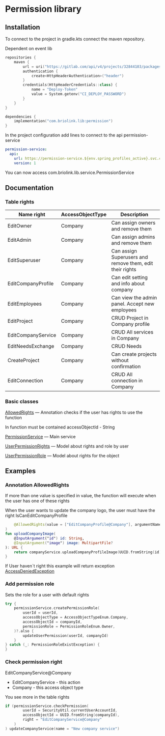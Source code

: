 # Permission library

## Installation

To connect to the project in gradle.kts connect the maven repository.

Dependent on event lib
```kotlin
repositories {
    maven {
        url = uri("https://gitlab.com/api/v4/projects/32844103/packages/maven")
        authentication {
            create<HttpHeaderAuthentication>("header")
        }
        credentials(HttpHeaderCredentials::class) {
            name = "Deploy-Token"
            value = System.getenv("CI_DEPLOY_PASSWORD")
        }
    }
}

dependencies {
    implementation("com.briolink.lib:permission")
}

```

In the project configuration add lines to connect to the api permission-service

```yaml
permission-service:
  api:
    url: https://permission-service.${env.spring_profiles_active}.svc.cluster.local/
    version: 1
```

You can now access com.briolink.lib.service.PermissionService

## Documentation

### Table rights
| Name right         | AccessObjectType | Description                                              |
|--------------------|------------------|----------------------------------------------------------|
| EditOwner          | Company          | Can assign owners and remove them                        |
| EditAdmin          | Company          | Can assign admins and remove them                        |
| EditSuperuser      | Company          | Can assign Superusers and remove them, edit their rights |
| EditCompanyProfile | Company          | Can edit setting and info about company                  |
| EditEmployees      | Company          | Can view the admin panel. Accept new employees           |
| EditProject        | Company          | CRUD Project in Company profile                          |
| EditCompanyService | Company          | CRUD All services in Company                             |
| EditNeedsExchange  | Company          | CRUD Needs                                               |
| CreateProject      | Company          | Can create projects without confirmation                 |
| EditConnection     | Company          | CRUD All connection in Company                           |

### Basic classes

[AllowedRights](https://gitlab.com/briolink/network/backend/permission-lib/-/blob/main/src/main/kotlin/com/briolink/lib/permission/AllowedRights.kt)
— Annotation checks if the user has rights to use the function

In function must be contained accessObjectId - String

[PermissionService](https://gitlab.com/briolink/network/backend/permission-lib/-/blob/main/src/main/kotlin/com/briolink/lib/permission/service/PermissionService.kt)
— Main service

[UserPermissionRights](https://gitlab.com/briolink/network/backend/permission-lib/-/blob/main/src/main/kotlin/com/briolink/lib/permission/model/UserPermissionRights.kt)
— Model about rights and role by user

[UserPermissionRole](https://gitlab.com/briolink/network/backend/permission-lib/-/blob/main/src/main/kotlin/com/briolink/lib/permission/model/UserPermissionRole.kt)
— Model about rights for the object

## Examples

### Annotation AllowedRights

If more than one value is specified in value, the function will execute when the user has one of these rights

When the user wants to update the company logo, the user must have the right IsCanEditCompanyProfile

```kotlin
    @AllowedRights(value = ["EditCompanyProfile@Company"], argumentNameId="id")
)
fun uploadCompanyImage(
    @InputArgument("id") id: String,
    @InputArgument("image") image: MultipartFile?
): URL {
    return companyService.uploadCompanyProfileImage(UUID.fromString(id), image)
}
```

If User haven`t right this example will return
exception [AccessDeniedException](https://gitlab.com/briolink/network/backend/permission-lib/-/blob/main/src/main/kotlin/com/briolink/lib/permission/exception/AccessDeniedException.kt)

### Add permission role

Sets the role for a user with default rights

```kotlin
try {
    permissionService.createPermissionRole(
        userId = userId,
        accessObjectType = AccessObjectTypeEnum.Company,
        accessObjectId = companyId,
        permissionRole = PermissionRoleEnum.Owner,
    )?.also {
        updateUserPermission(userId, companyId)
    }
} catch (_: PermissionRoleExistException) {
}
```

### Check permission right

EditCompanyService@Company
- EditCompanyService - this action
- Company - this access object type

You see more in the table rights

```kotlin
if (permissionService.checkPermission(
        userId = SecurityUtil.currentUserAccountId,
        accessObjectId = UUID.fromString(companyId),
        right = "EditCompanyService@Company"
    )
) updateCompanyService(name = "New company service")
```